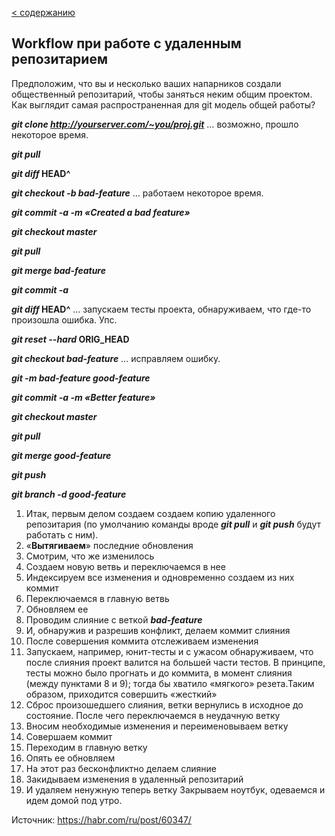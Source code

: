 [< содержанию](./readme.md)

## Workflow при работе с удаленным репозитарием

Предположим, что вы и несколько ваших напарников создали общественный
репозитарий, чтобы заняться неким общим проектом. Как выглядит самая
распространенная для git модель общей работы?

***git clone http://yourserver.com/~you/proj.git*** … возможно, прошло некоторое время.

***git pull***

***git diff* HEAD^**

***git checkout -b bad-feature*** … работаем некоторое время.

***git commit -a -m «Created a bad feature»***

***git checkout master***

***git pull***

***git merge bad-feature***

***git commit -a***

***git diff* HEAD^** … запускаем тесты проекта, обнаруживаем, что где-то произошла ошибка. Упс.


***git reset --hard* ORIG_HEAD**

***git checkout bad-feature*** … исправляем ошибку.

***git -m bad-feature good-feature***

***git commit -a -m «Better feature»***

***git checkout master***

***git pull***

***git merge good-feature***

***git push***

***git branch -d good-feature***



1. Итак, первым делом создаем создаем копию удаленного репозитария (по
умолчанию команды вроде ***git pull*** и ***git push*** будут работать с ним). 
2. «**Вытягиваем**» последние обновления 
3. Смотрим, что же изменилось
4. Создаем новую ветвь и переключаемся в нее
5. Индексируем все изменения и одновременно создаем из них коммит
6. Переключаемся в главную ветвь 
7. Обновляем ее
8. Проводим слияние с веткой ***bad-feature***
9. И, обнаружив и разрешив конфликт, делаем коммит слияния
10. После совершения коммита отслеживаем изменения
11. Запускаем, например, юнит-тесты и с ужасом обнаруживаем, что после слияния проект валится на большей части тестов. В принципе, тесты можно было прогнать и до коммита, в момент слияния (между пунктами 8 и 9); тогда бы хватило «мягкого» резета.Таким образом, приходится совершить «жесткий»
12. Сброс произошедшего слияния, ветки вернулись в исходное до состояние. После чего переключаемся в неудачную ветку
13. Вносим необходимые изменения и переименовываем ветку
14. Совершаем коммит
15. Переходим в главную ветку
16. Опять ее обновляем
17. На этот раз бесконфликтно делаем слияние
18. Закидываем изменения в удаленный репозитарий
19. И удаляем ненужную теперь ветку
Закрываем ноутбук, одеваемся и идем домой под утро.

Источник: https://habr.com/ru/post/60347/